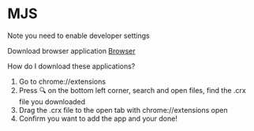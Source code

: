 # MJS

Note you need to enable developer settings

Download browser application
<a href="https://github.com/ProBukkit/MJS/raw/master/Browser.crx" download>Browser</a>

How do I download these applications?
1. Go to chrome://extensions
2. Press 🔍 on the bottom left corner, search and open files, find the .crx file you downloaded
3. Drag the .crx file to the open tab with chrome://extensions open
4. Confirm you want to add the app and your done!
